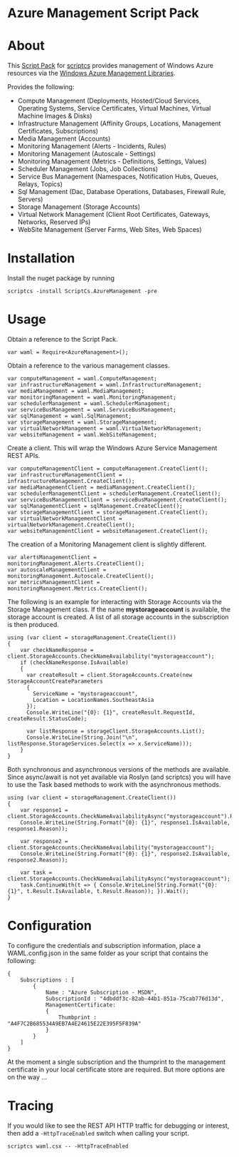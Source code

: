 Azure Management Script Pack
============================================

# About #

This [Script Pack](https://github.com/scriptcs/scriptcs/wiki) for [scriptcs](http://scriptcs.net/) provides management of Windows Azure resources via the [Windows Azure Management Libraries](http://www.nuget.org/packages/Microsoft.WindowsAzure.Management.Libraries).

Provides the following:

- Compute Management (Deployments, Hosted/Cloud Services, Operating Systems, Service Certificates, Virtual Machines, Virtual Machine Images & Disks)
- Infrastructure Management (Affinity Groups, Locations, Management Certificates, Subscriptions)
- Media Management (Accounts)
- Monitoring Management (Alerts - Incidents, Rules)
- Monitoring Management (Autoscale - Settings)
- Monitoring Management (Metrics - Definitions, Settings, Values)
- Scheduler Management (Jobs, Job Collections)
- Service Bus Management (Namespaces, Notification Hubs, Queues, Relays, Topics)
- Sql Management (Dac, Database Operations, Databases, Firewall Rule, Servers)
- Storage Management (Storage Accounts)
- Virtual Network Management (Client Root Certificates, Gateways, Networks, Reserved IPs)
- WebSite Management (Server Farms, Web Sites, Web Spaces)

# Installation #

Install the nuget package by running

	scriptcs -install ScriptCs.AzureManagement -pre

# Usage #

Obtain a reference to the Script Pack.

    var waml = Require<AzureManagement>();

Obtain a reference to the various management classes.
	
	var computeManagement = waml.ComputeManagement;
	var infrastructureManagement = waml.InfrastructureManagement;
	var mediaManagement = waml.MediaManagement;
	var monitoringManagement = waml.MonitoringManagement;
	var schedulerManagement = waml.SchedulerManagement;
	var serviceBusManagement = waml.ServiceBusManagement;
	var sqlManagement = waml.SqlManagement;
    var storageManagement = waml.StorageManagement;
	var virtualNetworkManagement = waml.VirtualNetworkManagement;
    var websiteManagement = waml.WebSiteManagement;

Create a client. This will wrap the Windows Azure Service Management REST APIs.
	
	var computeManagementClient = computeManagement.CreateClient();
	var infrastructureManagementClient = infrastructureManagement.CreateClient();
	var mediaManagementClient = mediaManagement.CreateClient();
	var schedulerManagementClient = schedulerManagement.CreateClient();
	var serviceBusManagementClient = serviceBusManagement.CreateClient();
	var sqlManagementClient = sqlManagement.CreateClient();
	var storageManagementClient = storageManagement.CreateClient();
	var virtualNetworkManagementClient = virtualNetworkManagement.CreateClient();
	var websiteManagementClient = websiteManagement.CreateClient();

The creation of a Monitoring Management client is slightly different.

	var alertsManagementClient = monitoringManagement.Alerts.CreateClient();
	var autoscaleManagementClient = monitoringManagement.Autoscale.CreateClient();
	var metricsManagementClient = monitoringManagement.Metrics.CreateClient();

The following is an example for interacting with Storage Accounts via the Storage Management class. If the name **mystorageaccount** is available, the storage account is created. A list of all storage accounts in the subscription is then produced.

    using (var client = storageManagement.CreateClient())
    {
		var checkNameResponse = client.StorageAccounts.CheckNameAvailability("mystorageaccount");
        if (checkNameResponse.IsAvailable)
        {
          var createResult = client.StorageAccounts.Create(new StorageAccountCreateParameters
          {
            ServiceName = "mystorageaccount",
            Location = LocationNames.SoutheastAsia
          });
          Console.WriteLine("{0}: {1}", createResult.RequestId, createResult.StatusCode);

          var listResponse = storageClient.StorageAccounts.List();
          Console.WriteLine(String.Join("\n", listResponse.StorageServices.Select(x => x.ServiceName)));
        }
    }

Both synchronous and asynchronous versions of the methods are available. Since async/await is not yet available via Roslyn (and scriptcs) you will have to use the Task based methods to work with the asynchronous methods.

    using (var client = storageManagement.CreateClient())
    {
    	var response1 = client.StorageAccounts.CheckNameAvailabilityAsync("mystorageaccount").Result;
    	Console.WriteLine(String.Format("{0}: {1}", response1.IsAvailable, response1.Reason));

    	var response2 = client.StorageAccounts.CheckNameAvailability("mystorageaccount");
    	Console.WriteLine(String.Format("{0}: {1}", response2.IsAvailable, response2.Reason));

    	var task = client.StorageAccounts.CheckNameAvailabilityAsync("mystorageaccount");
    	task.ContinueWith(t => { Console.WriteLine(String.Format("{0}: {1}", t.Result.IsAvailable, t.Result.Reason)); }).Wait();
    }

# Configuration #

To configure the credentials and subscription information, place a WAML.config.json in the same folder as your script that contains the following:

	{
		Subscriptions : [
			{
				Name : "Azure Subscription - MSDN",
				SubscriptionId : "4dbddf3c-82ab-44b1-851a-75cab776d13d",
				ManagementCertificate:
				{
					Thumbprint : "A4F7C2B685534A9EB7A4E24615E22E395F5F839A"
				}
			}
		]
	}

At the moment a single subscription and the thumprint to the management certificate in your local certificate store are required. But more options are on the way ...

# Tracing #

If you would like to see the REST API HTTP traffic for debugging or interest, then add a `-HttpTraceEnabled` switch when calling your script.

    scriptcs waml.csx -- -HttpTraceEnabled
